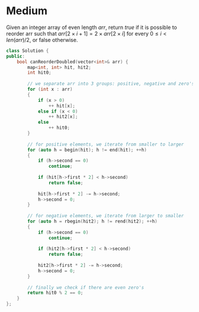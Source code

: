 # Medium

Given an integer array of even length $arr$, return $true$ if it is possible to reorder arr such that $arr[2 \times i + 1] = 2 \times arr[2 \times i]$ for every $0 \leq i < len(arr) / 2$, or false otherwise.

```cpp
class Solution {
public:
    bool canReorderDoubled(vector<int>& arr) {
        map<int, int> hit, hit2;
        int hit0;
        
        // we separate arr into 3 groups: positive, negative and zero's.
        for (int x : arr)
        {
            if (x > 0)
                ++ hit[x];
            else if (x < 0)
                ++ hit2[x];
            else
                ++ hit0;
        }
        
        // for positive elements, we iterate from smaller to larger
        for (auto h = begin(hit); h != end(hit); ++h)
        {
            if (h->second == 0)
                continue;
            
            if (hit[h->first * 2] < h->second)
                return false;
            
            hit[h->first * 2] -= h->second;
            h->second = 0;
        }
        
        // for negative elements, we iterate from larger to smaller
        for (auto h = rbegin(hit2); h != rend(hit2); ++h)
        {
            if (h->second == 0)
                continue;
            
            if (hit2[h->first * 2] < h->second)
                return false;
            
            hit2[h->first * 2] -= h->second;
            h->second = 0;
        }
        
        // finally we check if there are even zero's
        return hit0 % 2 == 0;  
    }
};
```

